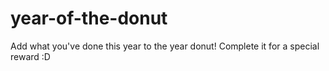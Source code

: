 # year-of-the-donut

Add what you've done this year to the year donut! Complete it for a special reward :D
